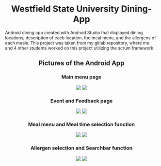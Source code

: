 <h1 align="center"> Westfield State University Dining-App </h1>

Android dining app created with Android Studio that displayed dining locations, description of eacb location, the meal menu, and the allergens of each meals.
This project was taken from my gitlab repository, where me and 4 other students worked on this project utilizing the scrum framework.

<h2 align="center"> Pictures of the Android App </h2>

<h3 align="center"> Main menu page </h3> 
<p align="center">
  <img src="https://i.imgur.com/Z6au6sc.png">
  <img src="https://i.imgur.com/W3LVdxF.png">
</p>

<h3 align="center"> Event and Feedback page </h3> 
<p align="center">
  <img src="https://i.imgur.com/ORiKfwJ.png">
  <img src="https://i.imgur.com/jKERWXS.png">
</p>

<h3 align="center"> Meal menu and Meal time selection function </h3> 
<p align="center">
  <img src="https://i.imgur.com/vEGBKJC.png">
  <img src="https://i.imgur.com/Rfe1QfH.png">
</p>

<h3 align="center"> Allergen selection and Searchbar function </h3> 
<p align="center">
  <img src="https://i.imgur.com/5nSkA0W.png">
  <img src="https://i.imgur.com/SNCjD7Y.png">
</p>




